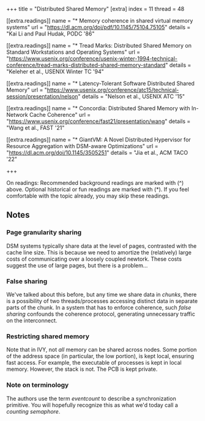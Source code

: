 +++
title = "Distributed Shared Memory"
[extra]
index = 11
thread = 48

[[extra.readings]]
name = "* Memory coherence in shared virtual memory systems"
url = "https://dl.acm.org/doi/pdf/10.1145/75104.75105"
details = "Kai Li and Paul Hudak, PODC '86"

[[extra.readings]]
name = "* Tread Marks: Distributed Shared Memory on Standard Workstations and Operating Systems"
url = "https://www.usenix.org/conference/usenix-winter-1994-technical-conference/tread-marks-distributed-shared-memory-standard"
details = "Keleher et al., USENIX Winter TC '94"

[[extra.readings]]
name = "* Latency-Tolerant Software Distributed Shared Memory"
url = "https://www.usenix.org/conference/atc15/technical-session/presentation/nelson"
details = "Nelson et al., USENIX ATC '15"

[[extra.readings]]
name = "* Concordia: Distributed Shared Memory with In-Network Cache Coherence"
url = "https://www.usenix.org/conference/fast21/presentation/wang"
details = "Wang et al., FAST '21"

[[extra.readings]]
name = "* GiantVM: A Novel Distributed Hypervisor for Resource Aggregation with DSM-aware Optimizations"
url = "https://dl.acm.org/doi/10.1145/3505251"
details = "Jia et al., ACM TACO '22"



+++

On readings:
Recommended background readings are marked with (^) above. Optional historical or fun readings are marked with (*). 
If you feel comfortable with the topic already, you may skip these readings. 

## Notes

### Page granularity sharing
DSM systems typically share data at the level of pages, contrasted with the cache line size. This is because we need to
amortize the (relatively) large costs of communicating over a loosely coupled newtork. These costs suggest the use of
large pages, but there is a problem...

### False sharing
We've talked about this before, but any time we share data in _chunks_, there is a possibility of two threads/processes accessing
distinct data in separate parts of the chunk. In a system that has to enforce coherence, such _false sharing_ confounds
the coherence protocol, generating unnecessary traffic on the interconnect. 

### Restricting shared memory
Note that in IVY, not _all_ memory can be shared across nodes. Some portion of the address space (in particular, the low portion), is
kept local, ensuring fast access. For example, the executable of processes is kept in local memory. However, the stack is not. The PCB
is kept private. 


### Note on terminology
The authors use the term _eventcount_ to describe a synchronization primitive. You will hopefully recognize this as what
we'd today call a _counting semaphore_. 

